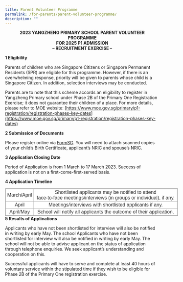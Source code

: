 ```yaml
---
title: Parent Volunteer Programme
permalink: /for-parents/parent-volunteer-programme/
description: ""
---
```

<p style="text-align:center;"><strong>2023 YANGZHENG PRIMARY SCHOOL PARENT VOLUNTEER PROGRAMME<br>FOR 2025 P1 ADMISSION<br>– RECRUITMENT EXERCISE –</strong></p>

**1 Eligibility**

Parents of children who are Singapore Citizens or Singapore Permanent Residents (SPR) are eligible for this programme. However, if there is an overwhelming response, priority will be given to parents whose child is a Singapore Citizen. In addition, selection interviews may be conducted.  

  

Parents are to note that this scheme accords an eligibility to register in Yangzheng Primary school under Phase 2B of the Primary One Registration Exercise; it does not guarantee their children of a place. For more details, please refer to MOE website: [https://www.moe.gov.sg/primary/p1-registration/registration-phases-key-dates](https://www.moe.gov.sg/primary/p1-registration/registration-phases-key-dates)

  

**2 Submission of Documents**

Please register online via [FormSG](https://form.gov.sg/63d7458bd4e11c0012f82e6c). You will need to attach scanned copies of your child’s Birth Certificate, applicant’s NRIC and spouse’s NRIC.  

  

**3 Application Closing Date**

Period of Application is from 1 March to 17 March 2023. Success of application is not on a first-come-first-served basis.

  

**4 Application Timeline**

<table class="iveo_table ives_tab_simple3 ive_eobj_left" style="margin: 0px 10px 0px 0px; outline: 0px; padding: 0px; border-collapse: collapse; float: left; border: 1px solid rgb(170, 170, 170); color: rgb(48, 48, 48); font-family: Archivo, sans-serif; font-size: 16px; font-style: normal; font-variant-ligatures: normal; font-variant-caps: normal; font-weight: 400; letter-spacing: normal; orphans: 2; text-align: left; text-transform: none; white-space: normal; widows: 2; word-spacing: 0px; -webkit-text-stroke-width: 0px; background-color: rgb(255, 255, 255); text-decoration-thickness: initial; text-decoration-style: initial; text-decoration-color: initial; width: 565.462px;"><tbody style="margin: 0px; outline: 0px; padding: 0px;"><tr style="margin: 0px; outline: 0px; padding: 0px;"><td width="87" style="margin: 0px; outline: 0px; padding: 2px; text-align: center; border: 1px solid rgb(170, 170, 170);">March/April</td><td width="385" style="margin: 0px; outline: 0px; padding: 2px; text-align: center; border: 1px solid rgb(170, 170, 170); width: 478px;">Shortlisted applicants may be notified to attend<br style="margin: 0px; outline: 0px; padding: 0px;">face-to-face meetings/interviews (in groups or individual), if any.<br style="margin: 0px; outline: 0px; padding: 0px;"></td></tr><tr style="margin: 0px; outline: 0px; padding: 0px;"><td width="87" style="margin: 0px; outline: 0px; padding: 2px; text-align: center; border: 1px solid rgb(170, 170, 170);">April<br style="margin: 0px; outline: 0px; padding: 0px;"></td><td width="385" style="margin: 0px; outline: 0px; padding: 2px; text-align: center; border: 1px solid rgb(170, 170, 170);">Meetings/interviews with shortlisted applicants if any.<br style="margin: 0px; outline: 0px; padding: 0px;"></td></tr><tr style="margin: 0px; outline: 0px; padding: 0px;"><td width="87" style="margin: 0px; outline: 0px; padding: 2px; text-align: center; border: 1px solid rgb(170, 170, 170);">April/May<br style="margin: 0px; outline: 0px; padding: 0px;"></td><td width="385" style="margin: 0px; outline: 0px; padding: 2px; text-align: center; border: 1px solid rgb(170, 170, 170);">School will notify all applicants the outcome of their application.<br style="margin: 0px; outline: 0px; padding: 0px;"></td></tr></tbody></table>

  

**5 Results of Applications**

Applicants who have not been shortlisted for interview will also be notified in writing by early May. The school Applicants who have not been shortlisted for interview will also be notified in writing by early May. The school will not be able to advise applicant on the status of application through telephone enquiries. We seek applicant’s understanding and cooperation on this.

  

Successful applicants will have to serve and complete at least 40 hours of voluntary service within the stipulated time if they wish to be eligible for Phase 2B of the Primary One registration exercise.